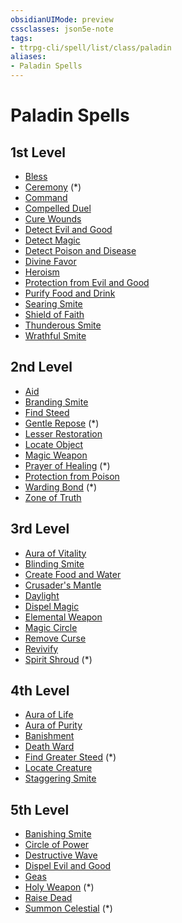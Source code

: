 ```yaml
---
obsidianUIMode: preview
cssclasses: json5e-note
tags:
- ttrpg-cli/spell/list/class/paladin
aliases:
- Paladin Spells
---
```

# Paladin Spells

## 1st Level

- [Bless](/3-Mechanics/CLI/Compendium/spells/bless.md "PHB")
- [Ceremony](/3-Mechanics/CLI/Compendium/spells/ceremony-xge.md "XGE") (\*)
- [Command](/3-Mechanics/CLI/Compendium/spells/command.md "PHB")
- [Compelled Duel](/3-Mechanics/CLI/Compendium/spells/compelled-duel.md "PHB")
- [Cure Wounds](/3-Mechanics/CLI/Compendium/spells/cure-wounds.md "PHB")
- [Detect Evil and Good](/3-Mechanics/CLI/Compendium/spells/detect-evil-and-good.md "PHB")
- [Detect Magic](/3-Mechanics/CLI/Compendium/spells/detect-magic.md "PHB")
- [Detect Poison and Disease](/3-Mechanics/CLI/Compendium/spells/detect-poison-and-disease.md "PHB")
- [Divine Favor](/3-Mechanics/CLI/Compendium/spells/divine-favor.md "PHB")
- [Heroism](/3-Mechanics/CLI/Compendium/spells/heroism.md "PHB")
- [Protection from Evil and Good](/3-Mechanics/CLI/Compendium/spells/protection-from-evil-and-good.md "PHB")
- [Purify Food and Drink](/3-Mechanics/CLI/Compendium/spells/purify-food-and-drink.md "PHB")
- [Searing Smite](/3-Mechanics/CLI/Compendium/spells/searing-smite.md "PHB")
- [Shield of Faith](/3-Mechanics/CLI/Compendium/spells/shield-of-faith.md "PHB")
- [Thunderous Smite](/3-Mechanics/CLI/Compendium/spells/thunderous-smite.md "PHB")
- [Wrathful Smite](/3-Mechanics/CLI/Compendium/spells/wrathful-smite.md "PHB")

## 2nd Level

- [Aid](/3-Mechanics/CLI/Compendium/spells/aid.md "PHB")
- [Branding Smite](/3-Mechanics/CLI/Compendium/spells/branding-smite.md "PHB")
- [Find Steed](/3-Mechanics/CLI/Compendium/spells/find-steed.md "PHB")
- [Gentle Repose](/3-Mechanics/CLI/Compendium/spells/gentle-repose.md "PHB") (\*)
- [Lesser Restoration](/3-Mechanics/CLI/Compendium/spells/lesser-restoration.md "PHB")
- [Locate Object](/3-Mechanics/CLI/Compendium/spells/locate-object.md "PHB")
- [Magic Weapon](/3-Mechanics/CLI/Compendium/spells/magic-weapon.md "PHB")
- [Prayer of Healing](/3-Mechanics/CLI/Compendium/spells/prayer-of-healing.md "PHB") (\*)
- [Protection from Poison](/3-Mechanics/CLI/Compendium/spells/protection-from-poison.md "PHB")
- [Warding Bond](/3-Mechanics/CLI/Compendium/spells/warding-bond.md "PHB") (\*)
- [Zone of Truth](/3-Mechanics/CLI/Compendium/spells/zone-of-truth.md "PHB")

## 3rd Level

- [Aura of Vitality](/3-Mechanics/CLI/Compendium/spells/aura-of-vitality.md "PHB")
- [Blinding Smite](/3-Mechanics/CLI/Compendium/spells/blinding-smite.md "PHB")
- [Create Food and Water](/3-Mechanics/CLI/Compendium/spells/create-food-and-water.md "PHB")
- [Crusader's Mantle](/3-Mechanics/CLI/Compendium/spells/crusaders-mantle.md "PHB")
- [Daylight](/3-Mechanics/CLI/Compendium/spells/daylight.md "PHB")
- [Dispel Magic](/3-Mechanics/CLI/Compendium/spells/dispel-magic.md "PHB")
- [Elemental Weapon](/3-Mechanics/CLI/Compendium/spells/elemental-weapon.md "PHB")
- [Magic Circle](/3-Mechanics/CLI/Compendium/spells/magic-circle.md "PHB")
- [Remove Curse](/3-Mechanics/CLI/Compendium/spells/remove-curse.md "PHB")
- [Revivify](/3-Mechanics/CLI/Compendium/spells/revivify.md "PHB")
- [Spirit Shroud](/3-Mechanics/CLI/Compendium/spells/spirit-shroud-tce.md "TCE") (\*)

## 4th Level

- [Aura of Life](/3-Mechanics/CLI/Compendium/spells/aura-of-life.md "PHB")
- [Aura of Purity](/3-Mechanics/CLI/Compendium/spells/aura-of-purity.md "PHB")
- [Banishment](/3-Mechanics/CLI/Compendium/spells/banishment.md "PHB")
- [Death Ward](/3-Mechanics/CLI/Compendium/spells/death-ward.md "PHB")
- [Find Greater Steed](/3-Mechanics/CLI/Compendium/spells/find-greater-steed-xge.md "XGE") (\*)
- [Locate Creature](/3-Mechanics/CLI/Compendium/spells/locate-creature.md "PHB")
- [Staggering Smite](/3-Mechanics/CLI/Compendium/spells/staggering-smite.md "PHB")

## 5th Level

- [Banishing Smite](/3-Mechanics/CLI/Compendium/spells/banishing-smite.md "PHB")
- [Circle of Power](/3-Mechanics/CLI/Compendium/spells/circle-of-power.md "PHB")
- [Destructive Wave](/3-Mechanics/CLI/Compendium/spells/destructive-wave.md "PHB")
- [Dispel Evil and Good](/3-Mechanics/CLI/Compendium/spells/dispel-evil-and-good.md "PHB")
- [Geas](/3-Mechanics/CLI/Compendium/spells/geas.md "PHB")
- [Holy Weapon](/3-Mechanics/CLI/Compendium/spells/holy-weapon-xge.md "XGE") (\*)
- [Raise Dead](/3-Mechanics/CLI/Compendium/spells/raise-dead.md "PHB")
- [Summon Celestial](/3-Mechanics/CLI/Compendium/spells/summon-celestial-tce.md "TCE") (\*)